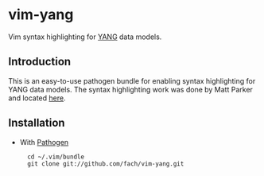 # vim-yang

Vim syntax highlighting for [YANG] data models.

## Introduction

This is an easy-to-use pathogen bundle for enabling syntax highlighting for YANG data models. The syntax highlighting work was done by Matt Parker and located [here].

## Installation

* With [Pathogen][vim pathogen]

        cd ~/.vim/bundle
        git clone git://github.com/fach/vim-yang.git

[vim pathogen]: http://www.vim.org/scripts/script.php?script_id=2332
[YANG]: http://datatracker.ietf.org/wg/netmod/documents/
[here]: http://www.yang-central.org/twiki/pub/Main/YangTools/yang.vim
